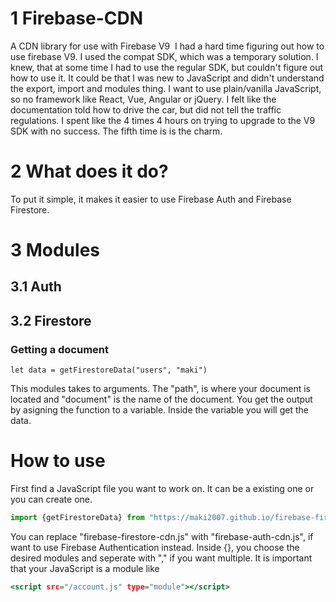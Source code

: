 # 1 Firebase-CDN
A CDN library for use with Firebase V9
​
I had a hard time figuring out how to use firebase V9. I used the compat SDK, which was a temporary solution.
I knew, that at some time I had to use the regular SDK, but couldn't figure out how to use it. 
It could be that I was new to JavaScript and didn't understand the export, import and modules thing.
I want to use plain/vanilla JavaScript, so no framework like React, Vue, Angular or jQuery.
I felt like the documentation told how to drive the car, but did not tell the traffic regulations.
I spent like the 4 times 4 hours on trying to upgrade to the V9 SDK with no success.
The fifth time is is the charm. 

# 2 What does it do?
To put it simple, it makes it easier to use Firebase Auth and Firebase Firestore.

# 3 Modules
## 3.1 Auth

## 3.2 Firestore
### Getting a document
```getFirestoreData(path, document)
let data = getFirestoreData("users", "maki")
```
This modules takes to arguments. The "path", is where your document is located and "document" is the name of the document.
You get the output by asigning the function to a variable. Inside the variable you will get the data. 

# How to use
First find a JavaScript file you want to work on. It can be a existing one or you can create one. 
```script.js
import {getFirestoreData} from "https://maki2007.github.io/firebase-firestore-cdn.js"
```
You can replace "firebase-firestore-cdn.js" with "firebase-auth-cdn.js", if want to use Firebase Authentication instead. 
Inside {}, you choose the desired modules and seperate with "," if you want multiple.
It is important that your JavaScript is a module like
```index.html
<script src="/account.js" type="module"></script> 
```
